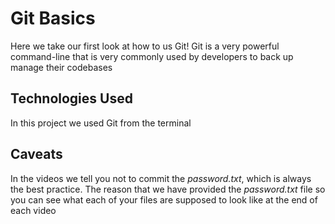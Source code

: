 # Git Basics

Here we take our first look at how to us Git! Git is a very powerful command-line that is very commonly used by developers to back up manage their codebases

## Technologies Used

In this project we used Git from the terminal

## Caveats
In the videos we tell you not to commit the *password.txt*, which is always the best practice. The reason that we have provided the *password.txt* file so you can see what each of your files are supposed to look like at the end of each video